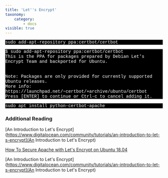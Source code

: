 ```yaml
---
title: 'Let''s Encrypt'
taxonomy:
    category:
        - docs
visible: true
---
```


<p style="font-family:Courier; color:white; background-color:black;">
sudo add-apt-repository ppa:certbot/certbot
    </p>
<p style="font-family:Courier; color:white; background-color:black;">   
$ sudo add-apt-repository ppa:certbot/certbot<br>
 This is the PPA for packages prepared by Debian Let's Encrypt Team and backported for Ubuntu.<br>
  <br>
<br>
Note: Packages are only provided for currently supported Ubuntu releases.<br>
 More info: https://launchpad.net/~certbot/+archive/ubuntu/certbot<br>
Press [ENTER] to continue or Ctrl-c to cancel adding it.
  </p>
  
  
 
 <p style="font-family:Courier; color:white; background-color:black;">
sudo apt install python-certbot-apache
</p>





### Additional Reading

[An Introduction to Let's Encrypt](https://www.digitalocean.com/community/tutorials/an-introduction-to-let-s-encrypt](An Introduction to Let's Encrypt)

[How To Secure Apache with Let's Encrypt on Ubuntu 18.04](https://www.digitalocean.com/community/tutorials/how-to-secure-nginx-with-let-s-encrypt-on-ubuntu-18-04)


[An Introduction to Let's Encrypt](https://www.digitalocean.com/community/tutorials/an-introduction-to-let-s-encrypt](An Introduction to Let's Encrypt)


